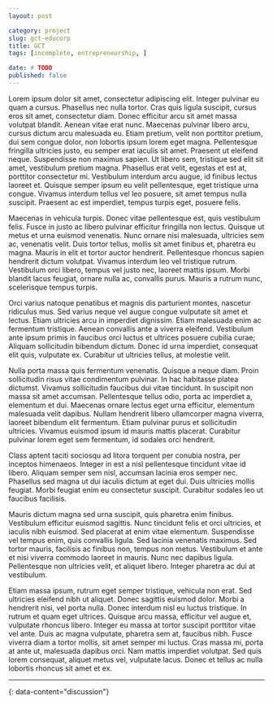 ```yaml
---
layout: post

category: project
slug: gct-educorp
title: GCT
tags: [incomplete, entrepreneurship, ]

date: # TODO
published: false
---
```


Lorem ipsum dolor sit amet, consectetur adipiscing elit. Integer pulvinar eu quam a cursus. Phasellus nec nulla tortor. Cras quis ligula suscipit, cursus eros sit amet, consectetur diam. Donec efficitur arcu sit amet massa volutpat blandit. Aenean vitae erat nunc. Maecenas pulvinar libero arcu, cursus dictum arcu malesuada eu. Etiam pretium, velit non porttitor pretium, dui sem congue dolor, non lobortis ipsum lorem eget magna. Pellentesque fringilla ultricies justo, eu semper erat iaculis sit amet. Praesent ut eleifend neque. Suspendisse non maximus sapien. Ut libero sem, tristique sed elit sit amet, vestibulum pretium magna. Phasellus erat velit, egestas et est at, porttitor consectetur mi. Vestibulum interdum arcu augue, id finibus lectus laoreet et. Quisque semper ipsum eu velit pellentesque, eget tristique urna congue. Vivamus interdum tellus vel leo posuere, sit amet tempus nulla suscipit. Praesent ac est imperdiet, tempus turpis eget, posuere felis.

Maecenas in vehicula turpis. Donec vitae pellentesque est, quis vestibulum felis. Fusce in justo ac libero pulvinar efficitur fringilla non lectus. Quisque ut metus et urna euismod venenatis. Nunc ornare nisi malesuada, ultricies sem ac, venenatis velit. Duis tortor tellus, mollis sit amet finibus et, pharetra eu magna. Mauris in elit et tortor auctor hendrerit. Pellentesque rhoncus sapien hendrerit dictum volutpat. Vivamus interdum leo vel tristique rutrum. Vestibulum orci libero, tempus vel justo nec, laoreet mattis ipsum. Morbi blandit lacus feugiat, ornare nulla ac, convallis purus. Mauris a rutrum nunc, scelerisque tempus turpis.

Orci varius natoque penatibus et magnis dis parturient montes, nascetur ridiculus mus. Sed varius neque vel augue congue vulputate sit amet et lectus. Etiam ultricies arcu in imperdiet dignissim. Etiam malesuada enim ac fermentum tristique. Aenean convallis ante a viverra eleifend. Vestibulum ante ipsum primis in faucibus orci luctus et ultrices posuere cubilia curae; Aliquam sollicitudin bibendum dictum. Donec id urna imperdiet, consequat elit quis, vulputate ex. Curabitur ut ultricies tellus, at molestie velit.

Nulla porta massa quis fermentum venenatis. Quisque a neque diam. Proin sollicitudin risus vitae condimentum pulvinar. In hac habitasse platea dictumst. Vivamus sollicitudin faucibus dui vitae tincidunt. In suscipit non massa sit amet accumsan. Pellentesque tellus odio, porta ac imperdiet a, elementum et dui. Maecenas ornare lectus eget urna efficitur, elementum malesuada velit dapibus. Nullam hendrerit libero ullamcorper magna viverra, laoreet bibendum elit fermentum. Etiam pulvinar purus et sollicitudin ultricies. Vivamus euismod ipsum id mauris mattis placerat. Curabitur pulvinar lorem eget sem fermentum, id sodales orci hendrerit.

Class aptent taciti sociosqu ad litora torquent per conubia nostra, per inceptos himenaeos. Integer in est a nisl pellentesque tincidunt vitae id libero. Aliquam semper sem nisl, accumsan lacinia eros semper nec. Phasellus sed magna ut dui iaculis dictum at eget dui. Duis ultricies mollis feugiat. Morbi feugiat enim eu consectetur suscipit. Curabitur sodales leo ut faucibus facilisis.

Mauris dictum magna sed urna suscipit, quis pharetra enim finibus. Vestibulum efficitur euismod sagittis. Nunc tincidunt felis et orci ultricies, et iaculis nibh euismod. Sed placerat at enim vitae elementum. Suspendisse vel tempus enim, quis convallis ligula. Sed lacinia venenatis maximus. Sed tortor mauris, facilisis ac finibus non, tempus non metus. Vestibulum et ante et nisi viverra commodo laoreet in mauris. Nunc nec dapibus ligula. Pellentesque non ultricies velit, et aliquet libero. Integer pharetra ac dui at vestibulum.

Etiam massa ipsum, rutrum eget semper tristique, vehicula non erat. Sed ultricies eleifend nibh ut aliquet. Donec sagittis euismod dolor. Morbi a hendrerit nisi, vel porta nulla. Donec interdum nisl eu luctus tristique. In rutrum et quam eget ultrices. Quisque arcu massa, efficitur vel augue et, vulputate rhoncus libero. Integer eu massa at tortor suscipit porttitor vitae vel ante. Duis ac magna vulputate, pharetra sem at, faucibus nibh. Fusce viverra diam a tortor mollis, sit amet semper mi luctus. Cras massa mi, porta at ante ut, malesuada dapibus orci. Nam mattis imperdiet volutpat. Sed quis lorem consequat, aliquet metus vel, vulputate lacus. Donec et tellus ac nulla lobortis rhoncus sit amet et ex.



---
{: data-content="discussion"}
